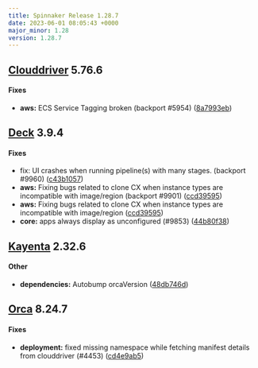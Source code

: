 ```yaml
---
title: Spinnaker Release 1.28.7
date: 2023-06-01 08:05:43 +0000
major_minor: 1.28
version: 1.28.7
---
```


## [Clouddriver](#clouddriver) 5.76.6

#### Fixes

* **aws:**   ECS Service Tagging broken (backport #5954) ([8a7993eb](https://github.com/spinnaker/clouddriver/commit/8a7993eb05f930d81ad940029f63e5d39c47b777))

## [Deck](#deck) 3.9.4

#### Fixes

* fix: UI crashes when running pipeline(s) with many stages. (backport #9960) ([c43b1057](https://github.com/spinnaker/deck/commit/c43b1057af7ea06917c08db19265d6033440b7c2))
* **aws:**   Fixing bugs related to clone CX when instance types are incompatible with image/region (backport #9901) ([ccd39595](https://github.com/spinnaker/deck/commit/ccd39595fabd88bcf35e0704d2e61dc2b66de1b9))
* **aws:**   Fixing bugs related to clone CX when instance types are incompatible with image/region ([ccd39595](https://github.com/spinnaker/deck/commit/ccd39595fabd88bcf35e0704d2e61dc2b66de1b9))
* **core:**   apps always display as unconfigured (#9853) ([44b80f38](https://github.com/spinnaker/deck/commit/44b80f3870f15f00ae62489ba5c5f7da6b993063))

## [Kayenta](#kayenta) 2.32.6

#### Other

* **dependencies:**   Autobump orcaVersion ([48db746d](https://github.com/spinnaker/kayenta/commit/48db746d13249d5435eca64d5e7a6f0fa23f740b))

## [Orca](#orca) 8.24.7

#### Fixes

* **deployment:**   fixed missing namespace while fetching manifest details from clouddriver (#4453) ([cd4e9ab5](https://github.com/spinnaker/orca/commit/cd4e9ab5e1fe01656c2992d0fe5aef971e5f65be))
